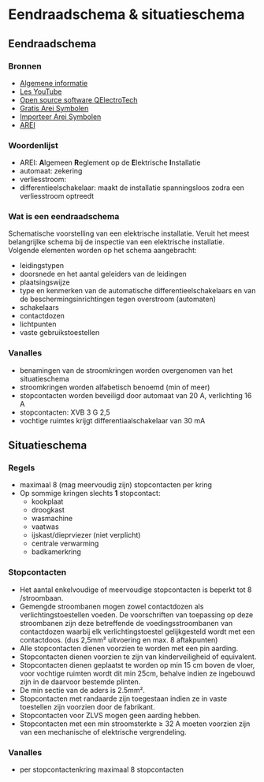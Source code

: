 # Eendraadschema & situatieschema

## Eendraadschema

### Bronnen
* [Algemene informatie](https://eendraadschema.eu/)
* [Les YouTube](https://www.youtube.com/watch?v=WLcrFPebCsA&t=1071s)
* [Open source software QElectroTech](https://qelectrotech.org/)
* [Gratis Arei Symbolen](https://www.shadowhunter.co.uk/nl/)
* [Importeer Arei Symbolen](https://qelectrotech.org/wiki_new/en/doc/faq)
* [AREI](https://economie.fgov.be/nl/publicaties/algemeen-reglement-op-de)

### Woordenlijst
* AREI: **A**lgemeen **R**eglement op de **E**lektrische **I**nstallatie
* automaat: zekering
* verliesstroom: 
* differentieelschakelaar: maakt de installatie spanningsloos zodra een verliesstroom optreedt

### Wat is een eendraadschema

Schematische voorstelling van een elektrische installatie. Veruit het meest belangrijlke schema bij de inspectie van een elektrische installatie. Volgende elementen worden op het schema aangebracht:

* leidingstypen
* doorsnede en het aantal geleiders van de leidingen
* plaatsingswijze
* type en kenmerken van de automatische differentieelschakelaars en van de beschermingsinrichtingen tegen overstroom (automaten)
* schakelaars
* contactdozen
* lichtpunten
* vaste gebruikstoestellen

### Vanalles
* benamingen van de stroomkringen worden overgenomen van het situatieschema
* stroomkringen worden alfabetisch benoemd (min of meer)
* stopcontacten worden beveiligd door automaat van 20 A, verlichting 16 A
* stopcontacten: XVB 3 G 2,5
* vochtige ruimtes krijgt differentiaalschakelaar van 30 mA



## Situatieschema

### Regels
* maximaal 8 (mag meervoudig zijn) stopcontacten per kring
* Op sommige kringen slechts **1** stopcontact:
   * kookplaat
   * droogkast
   * wasmachine
   * vaatwas
   * ijskast/dieprviezer (niet verplicht)
   * centrale verwarming
   * badkamerkring

### Stopcontacten
* Het aantal enkelvoudige of meervoudige stopcontacten is beperkt tot 8 /stroombaan.
* Gemengde stroombanen mogen zowel contactdozen als verlichtingstoestellen voeden. De voorschriften van toepassing op deze stroombanen zijn deze betreffende de voedingsstroombanen van contactdozen waarbij elk verlichtingstoestel gelijkgesteld wordt met een contactdoos. (dus 2,5mm² uitvoering en max. 8 aftakpunten)
* Alle stopcontacten dienen voorzien te worden met een pin aarding.
* Stopcontacten dienen voorzien te zijn van kinderveiligheid of equivalent.
* Stopcontacten dienen geplaatst te worden op min 15 cm boven de vloer, voor vochtige ruimten wordt dit min 25cm, behalve indien ze ingebouwd zijn in de daarvoor bestemde plinten.
* De min sectie van de aders is 2.5mm².
* Stopcontacten met randaarde zijn toegestaan indien ze in vaste toestellen zijn voorzien door de fabrikant.
* Stopcontacten voor ZLVS mogen geen aarding hebben.
* Stopcontacten met een min stroomsterkte ≥ 32 A moeten voorzien zijn van een mechanische of elektrische vergrendeling.

### Vanalles

* per stopcontactenkring maximaal 8 stopcontacten